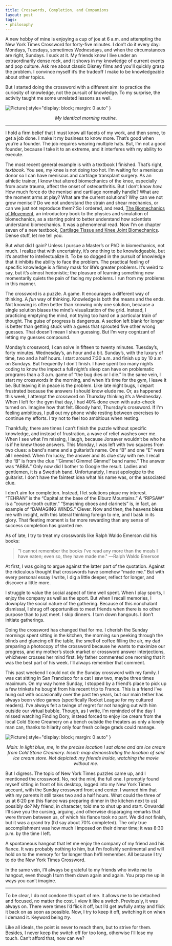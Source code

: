 ```yaml
---
title: Crosswords, Completion, and Companions
layout: post
tags:
- philosophy
---
```


A new hobby of mine is enjoying a cup of joe at 6 a.m. and attempting the New York Times Crossword for forty-five minutes. I don’t do it every day: Mondays, Tuesdays, sometimes Wednesdays, and when the circumstances are right, Sundays. I suck at it. My friends know I live under an extraordinarily dense rock, and it shows in my knowledge of current events and pop culture. Ask me about classic Disney films and you'll quickly grasp the problem. I convince myself it’s the tradeoff I make to be knowledgeable about other topics. 

But I started doing the crossword with a different aim: to practice the curiosity of knowledge, not the pursuit of knowledge. To my surprise, the activity taught me some unrelated lessons as well. 

![Picture](https://chr0nikler.github.io/assets/images/aki_morning.webp){:style="display: block; margin: 0 auto" }
<center>
	<em>My identical morning routine. </em>
</center>


---

I hold a firm belief that I must know all facets of my work, and then some, to get a job done. I make it my business to know more. That’s good when you’re a founder. The job requires wearing multiple hats. But, I’m not a good founder, because I take it to an extreme, and it interferes with my ability to execute. 

The most recent general example is with a textbook I finished. That’s right, *textbook.*  You see, my knee is not doing too hot. I’m waiting for a meniscus donor so I can have meniscus and cartilage transplant surgery. As an athletic trainer, I know that altered biomechanics of the knee, especially from acute trauma, affect the onset of osteoarthritis. But I don’t know *how.*  How much force do the menisci and cartilage normally handle? What are the moment arms at play? What are the current solutions? Why can we not grow menisci? Do we not understand the strain and shear mechanics, or can we just not reproduce them? So I ordered, and read, [The Biomechanics of Movement](https://biomech.stanford.edu/), an introductory book to the physics and simulation of biomechanics, as a starting point to better understand how scientists understand biomechanics. It was a phenomenal read. Now I’m on chapter seven of a new textbook, [Cartilage Tissue and Knee Joint Biomechanics](https://www.sciencedirect.com/book/9780323905978/cartilage-tissue-and-knee-joint-biomechanics#book-description). Dense stuff, let me tell you.

But what did I gain? Unless I pursue a Master’s or PhD in biomechanics, not much. I realize that with uncertainty, it’s one thing to be knowledgeable, but it’s another to intellectualize it. To be so dogged in the pursuit of knowledge that it inhibits the ability to face the problem. The practical feeling of specific knowledge is a flimsy mask for life’s greater problems. It’s weird to say, but it’s almost hedonistic; the pleasure of learning something new momentarily quiets the pain of facing my problems. I run from my problems in this manner. 

The crossword is a puzzle. A game. It encourages a different way of thinking. A *fun* way of thinking. Knowledge is both the means and the ends. Not knowing is often better than knowing only one solution, because a single solution biases the mind’s visualization of the grid. Instead, I practicing emptying the mind, not trying too hard on a particular train of thought. The guise of progress is dangerous. A section left blank for longer is better than getting stuck with a guess that sprouted five other wrong guesses. That doesn’t mean I shun guessing. But I’m very cognizant of letting my guesses compound.

Monday’s crossword, I can solve in fifteen to twenty minutes. Tuesday’s, forty minutes. Wednesday’s, an hour and a bit. Sunday’s, with the luxury of time, two and a half hours. I start around 7:30 a.m. and finish up by 10 a.m on Sundays. But frequently I don’t finish. I have spent too many nights coding to know the impact a full night’s sleep can have on problematic programs than a 3 a.m. game of “the bug dies or I die.” In the same vein, I start my crosswords in the morning, and when it’s time for the gym, I leave it be. But leaving it in peace is the problem. Like late night bugs, I depart frustrated because the answers I should know elude me. Or, as happened this week, I attempt the crossword on Thursday thinking it’s a Wednesday. When I left for the gym that day, I had 40% done even with auto-check turned on. Imagine how that felt. Bloody hard, Thursday’s crossword. If I'm feeling ambitious, I pull out my phone while resting between exercises to continue my efforts. I try not to feel too ambitious when resting.

Thankfully, there are times I can’t finish the puzzle without specific knowledge, and instead of frustration, a wave of relief washes over me. When I see what I’m missing, I laugh, because Joraaver wouldn’t be who he is if he knew those answers. This Monday, I was left with two squares from two clues: a band's name and a guitarist’s name. One “B” and one “E” were all I needed. When I’m lucky, the answer and its clue stay with me. I recall the “B” is from the clue “‘Gimme! Gimme! Gimme!’ band name.” The answer was “ABBA.” Only now did I bother to Google the result. Ladies and gentlemen, it is a Swedish band. Unfortunately, I must apologize to the guitarist. I don’t have the faintest idea what his name was, or the associated clue. 

I don’t aim for completion. Instead, I let solutions pique my interest. “TEHRAN” is the “Capital at the base of the Elburz Mountains.” A “RIPSAW” is a “course-tooth cutter.” “Smashing oboes and clarinets” is, in fact, an example of “DAMAGING WINDS.” Clever. Now and then, the heavens bless me with insight, with this lateral thinking foreign to me, and I bask in its glory. That fleeting moment is far more rewarding than any sense of success completion has granted me.

As of late, I try to treat my crosswords like Ralph Waldo Emerson did his books:

> "I cannot remember the books I've read any more than the meals I have eaten; even so, they have made me." —Ralph Waldo Emerson
>

At first, I was going to argue against the latter part of the quotation. Against the ridiculous thought that crosswords have somehow “made me.” But with every personal essay I write, I dig a little deeper, reflect for longer, and discover a little more.

I struggle to value the social aspect of time well spent. When I play sports, I enjoy the company as well as the sport. But when I recall memories, I downplay the social nature of the gathering. Because of this nonchalant dismissal, I shrug off opportunities to meet friends when there is no other purpose than to just meet. I skip dinners. I turn down hangouts. I don’t initiate gatherings. 

Doing the crossword has changed that for me. I cherish the Sunday mornings spent sitting in the kitchen, the morning sun peeking through the blinds and glancing off the table, the smell of coffee filling the air, my dad preparing a photocopy of the crossword because he wants to maximize our progress, and my mother’s stock market or crossword answer interjections, whichever crosses her mind first. My father commented one morning that it was the best part of his week. I’ll always remember that comment. 

This past weekend I could not do the Sunday crossword with my family. I was cat sitting in San Francisco for a cat I saw two, maybe three times maximum. On my way home Sunday, I stopped by a friend’s place to pick up a few trinkets he bought from his recent trip to France. This is a friend I’ve hung out with occasionally over the past ten years, but our main tether has always been video games (specifically Rocket League for my cultured readers). I’ve always felt a twinge of regret for not hanging out with him outside our virtual bubble. Though, as I write, I’m reminded of the day I missed watching Finding Dory, instead forced to enjoy ice cream from the local Cold Stone Creamery on a bench outside the theaters as only a lonely man can, thanks to hilarity only four fresh college grads could manage.

![Picture](https://chr0nikler.github.io/assets/images/cinemark.png){:style="display: block; margin: 0 auto" }
<center>
	<em> Main: In light blue, me, in the precise location I sat alone and ate ice cream from Cold Stone Creamery. Insert: map demonstrating the location of said ice cream store. Not depicted: my friends inside, watching the movie without me.</em>
</center>

But I digress. The topic of New York Times puzzles came up, and I mentioned the crossword. No, not the mini, the full one. I promptly found myself sitting in front of his desktop, logged into my New York Times account, with the Sunday crossword front and center. I warned him that with my parents it still takes two and a half hours. What could the three of us at 6:20 pm (his fiance was preparing dinner in the kitchen next to us) possibly do? My friend, in character, told me to shut up and start. Onwards! I’ll save you the cursing, arguing, and otherwise disparaging remarks that were thrown between us, of which his fiance took no part. We did not finish, but it was a grand try (I’d say about 70% completed). The only true accomplishment was how much I imposed on their dinner time; it was 8:30 p.m. by the time I left. 

A spontaneous hangout that let me enjoy the company of my friend and his fiance. It was probably nothing to him, but I’m foolishly sentimental and will hold on to the memory for far longer than he’ll remember. All because I try to do the New York Times Crossword.

In the same vein, I’ll always be grateful to my friends who invite me to hangout, even though I turn them down again and again. You prop me up in ways you can’t imagine.

---

To be clear, I do not condone this part of me. It allows me to be detached and focused, no matter the cost. I view it like a switch. Previously, it was always on. There were times I’d flick it off, but I’d get awfully antsy and flick it back on as soon as possible. Now, I try to keep it off, switching it on when I demand it.  Keyword being *try*.

Like all ideals, the point is never to reach them, but to strive for them. Besides, I never keep the switch off for too long, otherwise I’ll lose my touch. Can’t afford that, now can we?

